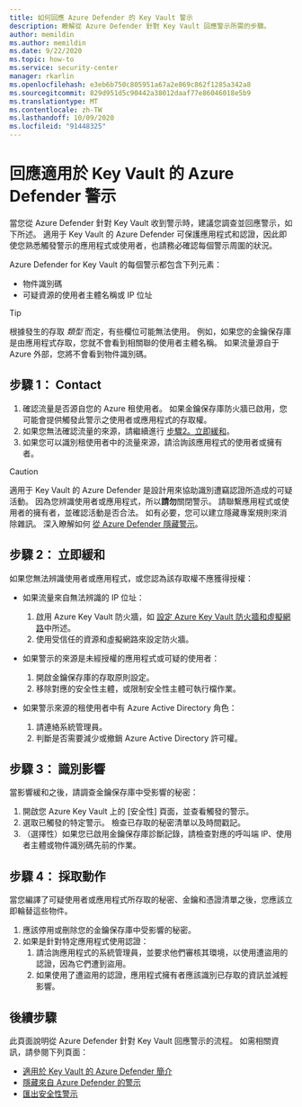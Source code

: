```yaml
---
title: 如何回應 Azure Defender 的 Key Vault 警示
description: 瞭解從 Azure Defender 針對 Key Vault 回應警示所需的步驟。
author: memildin
ms.author: memildin
ms.date: 9/22/2020
ms.topic: how-to
ms.service: security-center
manager: rkarlin
ms.openlocfilehash: e3eb6b750c805951a67a2e869c862f1285a342a8
ms.sourcegitcommit: 829d951d5c90442a38012daaf77e86046018e5b9
ms.translationtype: MT
ms.contentlocale: zh-TW
ms.lasthandoff: 10/09/2020
ms.locfileid: "91448325"
---
```

# <a name="respond-to-azure-defender-for-key-vault-alerts"></a>回應適用於 Key Vault 的 Azure Defender 警示
當您從 Azure Defender 針對 Key Vault 收到警示時，建議您調查並回應警示，如下所述。 適用于 Key Vault 的 Azure Defender 可保護應用程式和認證，因此即使您熟悉觸發警示的應用程式或使用者，也請務必確認每個警示周圍的狀況。  

Azure Defender for Key Vault 的每個警示都包含下列元素：

- 物件識別碼
- 可疑資源的使用者主體名稱或 IP 位址

> [!TIP]
> 根據發生的存取 *類型* 而定，有些欄位可能無法使用。 例如，如果您的金鑰保存庫是由應用程式存取，您就不會看到相關聯的使用者主體名稱。 如果流量源自于 Azure 外部，您將不會看到物件識別碼。

## <a name="step-1-contact"></a>步驟 1： Contact

1. 確認流量是否源自您的 Azure 租使用者。 如果金鑰保存庫防火牆已啟用，您可能會提供觸發此警示之使用者或應用程式的存取權。
1. 如果您無法確認流量的來源，請繼續進行 [步驟2。立即緩和](#step-2-immediate-mitigation)。
1. 如果您可以識別租使用者中的流量來源，請洽詢該應用程式的使用者或擁有者。 

> [!CAUTION]
> 適用于 Key Vault 的 Azure Defender 是設計用來協助識別遭竊認證所造成的可疑活動。 因為您辨識使用者或應用程式，所以**請勿**關閉警示。 請聯繫應用程式或使用者的擁有者，並確認活動是否合法。 如有必要，您可以建立隱藏專案規則來消除雜訊。 深入瞭解如何 [從 Azure Defender 隱藏警示](alerts-suppression-rules.md)。


## <a name="step-2-immediate-mitigation"></a>步驟 2： 立即緩和 
如果您無法辨識使用者或應用程式，或您認為該存取權不應獲得授權：

- 如果流量來自無法辨識的 IP 位址：
    1. 啟用 Azure Key Vault 防火牆，如 [設定 Azure Key Vault 防火牆和虛擬網路](../key-vault/general/network-security.md)中所述。
    1. 使用受信任的資源和虛擬網路來設定防火牆。

- 如果警示的來源是未經授權的應用程式或可疑的使用者：
    1. 開啟金鑰保存庫的存取原則設定。
    1. 移除對應的安全性主體，或限制安全性主體可執行檔作業。  

- 如果警示來源的租使用者中有 Azure Active Directory 角色：
    1. 請連絡系統管理員。
    1. 判斷是否需要減少或撤銷 Azure Active Directory 許可權。

## <a name="step-3-identify-impact"></a>步驟 3： 識別影響 
當影響緩和之後，請調查金鑰保存庫中受影響的秘密：
1. 開啟您 Azure Key Vault 上的 [安全性] 頁面，並查看觸發的警示。
1. 選取已觸發的特定警示。
    檢查已存取的秘密清單以及時間戳記。
1. （選擇性）如果您已啟用金鑰保存庫診斷記錄，請檢查對應的呼叫端 IP、使用者主體或物件識別碼先前的作業。  

## <a name="step-4-take-action"></a>步驟 4： 採取動作 
當您編譯了可疑使用者或應用程式所存取的秘密、金鑰和憑證清單之後，您應該立即輪替這些物件。

1. 應該停用或刪除您的金鑰保存庫中受影響的秘密。
1. 如果是針對特定應用程式使用認證：
    1. 請洽詢應用程式的系統管理員，並要求他們審核其環境，以使用遭盜用的認證，因為它們遭到盜用。
    1. 如果使用了遭盜用的認證，應用程式擁有者應該識別已存取的資訊並減輕影響。


## <a name="next-steps"></a>後續步驟

此頁面說明從 Azure Defender 針對 Key Vault 回應警示的流程。 如需相關資訊，請參閱下列頁面：

- [適用於 Key Vault 的 Azure Defender 簡介](defender-for-key-vault-introduction.md)
- [隱藏來自 Azure Defender 的警示](alerts-suppression-rules.md)
- [匯出安全性警示](continuous-export.md)